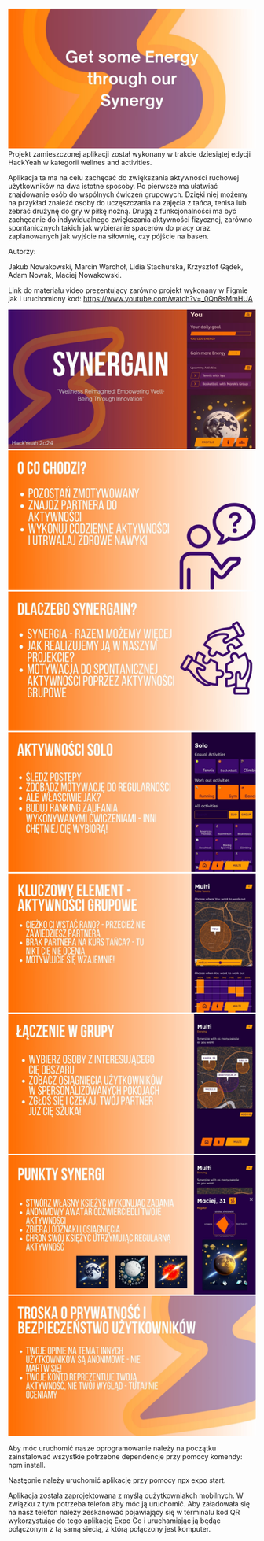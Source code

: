 ![](photosForGithub/9.jpg)
Projekt zamieszczonej aplikacji został wykonany w trakcie dziesiątej edycji HackYeah w kategorii wellnes and activities.

Aplikacja ta ma na celu zachęcać do zwiększania aktywności ruchowej użytkowników na dwa istotne sposoby. Po pierwsze ma ułatwiać znajdowanie osób do wspólnych ćwiczeń grupowych. Dzięki niej możemy na przykład znaleźć osoby do uczęszczania na zajęcia z tańca, tenisa lub zebrać drużynę do gry w piłkę nożną. Drugą z funkcjonalności ma być zachęcanie do indywidualnego zwiększania aktywności fizycznej, zarówno spontanicznych takich jak wybieranie spacerów do pracy oraz zaplanowanych jak wyjście na siłownię, czy pójście na basen.

Autorzy:

Jakub Nowakowski, Marcin Warchoł, Lidia Stachurska, Krzysztof Gądek, Adam Nowak, Maciej Nowakowski.

Link do materiału video prezentujący zarówno projekt wykonany w Figmie jak i uruchomiony kod: https://www.youtube.com/watch?v=_0Qn8sMmHUA

![](photosForGithub/1.jpg)
![](photosForGithub/2.jpg)
![](photosForGithub/3.jpg)
![](photosForGithub/4.jpg)
![](photosForGithub/5.jpg)
![](photosForGithub/6.jpg)
![](photosForGithub/7.jpg)
![](photosForGithub/8.jpg)

Aby móc uruchomić nasze oprogramowanie należy na początku zainstalować wszystkie potrzebne
dependencje przy pomocy komendy: npm install.

Następnie należy uruchomić aplikację przy pomocy npx expo start.

Aplikacja została zaprojektowana z myślą oużytkowniakch mobilnych. W związku z tym potrzeba telefon aby móc ją uruchomić. Aby załadowała się na nasz telefon należy zeskanować pojawiający się w terminalu kod QR wykorzystując do tego aplikację Expo Go i uruchamiając ją będąc połączonym z tą samą siecią, z którą połączony jest komputer.
